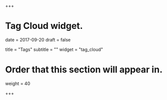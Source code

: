 +++
# Tag Cloud widget.

date = 2017-09-20
draft = false

title = "Tags"
subtitle = ""
widget = "tag_cloud"

# Order that this section will appear in.
weight = 40

+++
